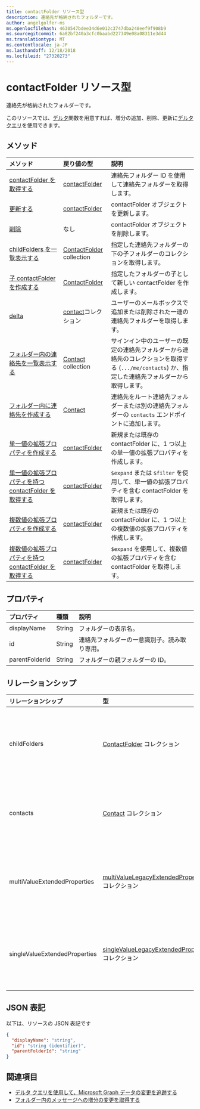 ```yaml
---
title: contactFolder リソース型
description: 連絡先が格納されたフォルダーです。
author: angelgolfer-ms
ms.openlocfilehash: 4630547bdee34d6e012c3747dba248eef9f908b9
ms.sourcegitcommit: 6a82bf240a3cfc0baabd227349e08a08311e3d44
ms.translationtype: MT
ms.contentlocale: ja-JP
ms.lasthandoff: 12/18/2018
ms.locfileid: "27320273"
---
```

# <a name="contactfolder-resource-type"></a>contactFolder リソース型

連絡先が格納されたフォルダーです。

このリソースでは、[デルタ](../api/contactfolder-delta.md)関数を用意すれば、増分の追加、削除、更新に[デルタ クエリ](/graph/delta-query-overview)を使用できます。


## <a name="methods"></a>メソッド

| メソッド       | 戻り値の型  |説明|
|:---------------|:--------|:----------|
|[contactFolder を取得する](../api/contactfolder-get.md) | [contactFolder](contactfolder.md) |連絡先フォルダー ID を使用して連絡先フォルダーを取得します。|
|[更新する](../api/contactfolder-update.md) | [contactFolder](contactfolder.md) |contactFolder オブジェクトを更新します。 |
|[削除](../api/contactfolder-delete.md) | なし |contactFolder オブジェクトを削除します。 |
|[childFolders を一覧表示する](../api/contactfolder-list-childfolders.md) |[ContactFolder](contactfolder.md) collection| 指定した連絡先フォルダーの下の子フォルダーのコレクションを取得します。|
|[子 contactFolder を作成する](../api/contactfolder-post-childfolders.md) |[ContactFolder](contactfolder.md)| 指定したフォルダーの子として新しい contactFolder を作成します。|
|[delta](../api/contact-delta.md)|[contact](contact.md)コレクション| ユーザーのメールボックスで追加または削除された一連の連絡先フォルダーを取得します。|
|[フォルダー内の連絡先を一覧表示する](../api/contactfolder-list-contacts.md) |[Contact](contact.md) collection| サインイン中のユーザーの既定の連絡先フォルダーから連絡先のコレクションを取得する (`.../me/contacts`) か、指定した連絡先フォルダーから取得します。|
|[フォルダー内に連絡先を作成する](../api/contactfolder-post-contacts.md) |[Contact](contact.md)| 連絡先をルート連絡先フォルダーまたは別の連絡先フォルダーの `contacts` エンドポイントに追加します。|
|[単一値の拡張プロパティを作成する](../api/singlevaluelegacyextendedproperty-post-singlevalueextendedproperties.md) |[contactFolder](contactfolder.md)  |新規または既存の contactFolder に、1 つ以上の単一値の拡張プロパティを作成します。   |
|[単一値の拡張プロパティを持つ contactFolder を取得する](../api/singlevaluelegacyextendedproperty-get.md)  | [contactFolder](contactfolder.md) | `$expand` または `$filter` を使用して、単一値の拡張プロパティを含む contactFolder を取得します。 |
|[複数値の拡張プロパティを作成する](../api/multivaluelegacyextendedproperty-post-multivalueextendedproperties.md) | [contactFolder](contactfolder.md) | 新規または既存の contactFolder に、1 つ以上の複数値の拡張プロパティを作成します。  |
|[複数値の拡張プロパティを持つ contactFolder を取得する](../api/multivaluelegacyextendedproperty-get.md)  | [contactFolder](contactfolder.md) | `$expand` を使用して、複数値の拡張プロパティを含む contactFolder を取得します。 |

## <a name="properties"></a>プロパティ
| プロパティ     | 種類   |説明|
|:---------------|:--------|:----------|
|displayName|String|フォルダーの表示名。|
|id|String|連絡先フォルダーの一意識別子。読み取り専用。|
|parentFolderId|String|フォルダーの親フォルダーの ID。|

## <a name="relationships"></a>リレーションシップ
| リレーションシップ | 型   |説明|
|:---------------|:--------|:----------|
|childFolders|[ContactFolder](contactfolder.md) コレクション|フォルダー内の子フォルダーのコレクション。ナビゲーション プロパティ。読み取り専用。Null 許容型。|
|contacts|[Contact](contact.md) コレクション|フォルダー内の連絡先。ナビゲーション プロパティ。読み取り専用。Null 許容型。|
|multiValueExtendedProperties|[multiValueLegacyExtendedProperty](multivaluelegacyextendedproperty.md) コレクション| contactFolder に定義された、複数値の拡張プロパティのコレクションです。読み取り専用。Null 許容型。|
|singleValueExtendedProperties|[singleValueLegacyExtendedProperty](singlevaluelegacyextendedproperty.md) コレクション| contactFolder に定義された、単一値の拡張プロパティのコレクションです。読み取り専用。Null 許容型。|

## <a name="json-representation"></a>JSON 表記

以下は、リソースの JSON 表記です

<!--{
  "blockType": "resource",
  "optionalProperties": [
    "childFolders",
    "contacts",
    "multiValueExtendedProperties",
    "singleValueExtendedProperties"
  ],
  "keyProperty": "id",
  "baseType": "microsoft.graph.entity",
  "@odata.type": "microsoft.graph.contactFolder",
  "@odata.annotations": [
    {
      "property": "childFolders",
      "capabilities": {
        "navigability": "single",
        "changeTracking": false,
        "searchable": false
      }
    },
    {
      "property": "contacts",
      "capabilities": {
        "changeTracking": true,
        "navigability": "single",
        "searchable": false
      }
    }
  ]
}-->

```json
{
  "displayName": "string",
  "id": "string (identifier)",
  "parentFolderId": "string"
}

```

## <a name="see-also"></a>関連項目

- [デルタ クエリを使用して、Microsoft Graph データの変更を追跡する](/graph/delta-query-overview)
- [フォルダー内のメッセージへの増分の変更を取得する](/graph/delta-query-messages)


<!-- uuid: 8fcb5dbc-d5aa-4681-8e31-b001d5168d79
2015-10-25 14:57:30 UTC -->
<!-- {
  "type": "#page.annotation",
  "description": "contactFolder resource",
  "keywords": "",
  "section": "documentation",
  "tocPath": ""
}-->
